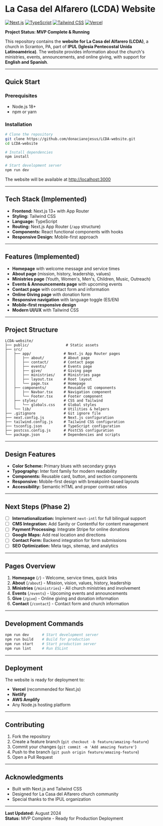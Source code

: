 # La Casa del Alfarero (LCDA) Website

[![Next.js](https://img.shields.io/badge/Next.js-13.5-blue?logo=nextdotjs)](https://nextjs.org/) 
[![TypeScript](https://img.shields.io/badge/TypeScript-4.9-blue?logo=typescript)](https://www.typescriptlang.org/)
[![Tailwind CSS](https://img.shields.io/badge/TailwindCSS-3.3-teal?logo=tailwind-css)](https://tailwindcss.com/)
[![Vercel](https://img.shields.io/badge/Vercel-Deployment-black?logo=vercel)](https://vercel.com/)

**Project Status: MVP Complete & Running**

This repository contains the **website for La Casa del Alfarero (LCDA)**, a church in Scranton, PA, part of **IPUL (Iglesia Pentecostal Unida Latinoamérica)**. The website provides information about the church's ministries, events, announcements, and online giving, with support for **English and Spanish**.

---

## Quick Start

### Prerequisites
- Node.js 18+ 
- npm or yarn

### Installation
```bash
# Clone the repository
git clone https://github.com/donacianojesus/LCDA-website.git
cd LCDA-website

# Install dependencies
npm install

# Start development server
npm run dev
```

The website will be available at [http://localhost:3000](http://localhost:3000)

---

## Tech Stack (Implemented)

- **Frontend:** Next.js 13+ with App Router
- **Styling:** Tailwind CSS  
- **Language:** TypeScript
- **Routing:** Next.js App Router (`/app` structure)
- **Components:** React functional components with hooks
- **Responsive Design:** Mobile-first approach

---

## Features (Implemented)

- **Homepage** with welcome message and service times
- **About page** (mission, history, leadership, values)
- **Ministries page** (Youth, Women's, Men's, Children, Music, Outreach)
- **Events & Announcements page** with upcoming events
- **Contact page** with contact form and information
- **Online Giving page** with donation form
- **Responsive navigation** with language toggle (ES/EN)
- **Mobile-first responsive design**
- **Modern UI/UX** with Tailwind CSS

---

## Project Structure

```
LCDA-website/
├── public/                 # Static assets
├── src/
│   ├── app/               # Next.js App Router pages
│   │   ├── about/         # About page
│   │   ├── contact/       # Contact page
│   │   ├── events/        # Events page
│   │   ├── give/          # Giving page
│   │   ├── ministries/    # Ministries page
│   │   ├── layout.tsx     # Root layout
│   │   └── page.tsx       # Homepage
│   ├── components/        # Reusable UI components
│   │   ├── Navbar.tsx     # Navigation component
│   │   └── Footer.tsx     # Footer component
│   ├── styles/            # CSS and Tailwind
│   │   └── globals.css    # Global styles
│   └── lib/               # Utilities & helpers
├── .gitignore             # Git ignore file
├── next.config.js         # Next.js configuration
├── tailwind.config.js     # Tailwind CSS configuration
├── tsconfig.json          # TypeScript configuration
├── postcss.config.js      # PostCSS configuration
└── package.json           # Dependencies and scripts
```

---

## Design Features

- **Color Scheme:** Primary blues with secondary grays
- **Typography:** Inter font family for modern readability
- **Components:** Reusable card, button, and section components
- **Responsive:** Mobile-first design with breakpoint-based layouts
- **Accessibility:** Semantic HTML and proper contrast ratios

---

## Next Steps (Phase 2)

- [ ] **Internationalization:** Implement `next-intl` for full bilingual support
- [ ] **CMS Integration:** Add Sanity or Contentful for content management
- [ ] **Payment Processing:** Integrate Stripe for online donations
- [ ] **Google Maps:** Add real location and directions
- [ ] **Contact Form:** Backend integration for form submissions
- [ ] **SEO Optimization:** Meta tags, sitemap, and analytics

---

## Pages Overview

1. **Homepage** (`/`) - Welcome, service times, quick links
2. **About** (`/about`) - Mission, vision, values, history, leadership
3. **Ministries** (`/ministries`) - All church ministries and involvement
4. **Events** (`/events`) - Upcoming events and announcements
5. **Give** (`/give`) - Online giving and donation information
6. **Contact** (`/contact`) - Contact form and church information

---

## Development Commands

```bash
npm run dev      # Start development server
npm run build    # Build for production
npm run start    # Start production server
npm run lint     # Run ESLint
```

---

## Deployment

The website is ready for deployment to:
- **Vercel** (recommended for Next.js)
- **Netlify**
- **AWS Amplify**
- Any Node.js hosting platform

---

## Contributing

1. Fork the repository
2. Create a feature branch (`git checkout -b feature/amazing-feature`)
3. Commit your changes (`git commit -m 'Add amazing feature'`)
4. Push to the branch (`git push origin feature/amazing-feature`)
5. Open a Pull Request

---


## Acknowledgments

- Built with Next.js and Tailwind CSS
- Designed for La Casa del Alfarero church community
- Special thanks to the IPUL organization

---

**Last Updated:** August 2024  
**Status:** MVP Complete - Ready for Production Deployment

